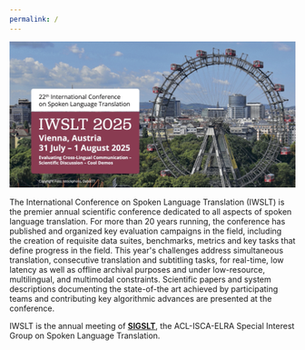 ```yaml
---
permalink: /
---
```


<img src="/assets/images/iwslt2025_riesenrad_banner.jpg" alt="Wien Riesenrad, with the text 22nd IWSLT, Vienna, 31 July-1 August 2025." id="index-img">


The International Conference on Spoken Language Translation (IWSLT) is the premier annual scientific conference dedicated to all aspects of spoken language translation.
For more than 20 years running, the conference has published and organized key evaluation campaigns in the field, including the creation of requisite data suites, benchmarks, metrics and key tasks that define progress in the field. 
This year's challenges address simultaneous translation, consecutive translation and subtitling tasks, for real-time, low latency as well as offline archival purposes and under low-resource, multilingual, and multimodal constraints. 
Scientific papers and system descriptions documenting the state-of-the art achieved by participating teams and contributing key algorithmic advances are presented at the conference. 

IWSLT is the annual meeting of [**SIGSLT**](/sigslt), the ACL-ISCA-ELRA Special Interest Group on Spoken Language Translation.

<!--
**Save the date:** The 22nd edition of IWSLT will be run as an ACL and ELRA sponsored event, co-located with [ACL 2025](https://2025.aclweb.org/){:target="_blank"} on the 31 July-1 August 2025.
{: .notice--info}
-->